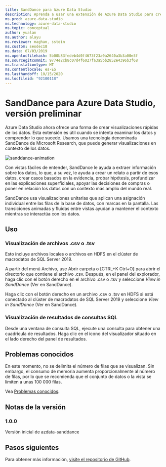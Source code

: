 ```yaml
---
title: SandDance para Azure Data Studio
description: Aprenda a usar una extensión de Azure Data Studio para crear rápidamente visualizaciones de sus datos que proporcionen información.
ms.prod: azure-data-studio
ms.technology: azure-data-studio
ms.topic: conceptual
author: yualan
ms.author: alayu
ms.reviewer: maghan, sstein
ms.custom: seodec18
ms.date: 07/03/2019
ms.openlocfilehash: 5b00b83fedeb4d0f4673f23a0a2640a3b3a00e3f
ms.sourcegitcommit: 9774e2cb8c07d4f6027fa3a5bb2852e4396b3f68
ms.translationtype: HT
ms.contentlocale: es-ES
ms.lasthandoff: 10/15/2020
ms.locfileid: "92100118"
---
```

# <a name="sanddance-for-azure-data-studio-preview"></a>SandDance para Azure Data Studio, versión preliminar

Azure Data Studio ahora ofrece una forma de crear visualizaciones rápidas de los datos. Esta extensión es útil cuando se intenta examinar los datos y comprender lo que sucede. Usamos una tecnología denominada SandDance de Microsoft Research, que puede generar visualizaciones en contexto de los datos.

![sanddance-animation](https://user-images.githubusercontent.com/11507384/54236654-52d42800-44d1-11e9-859e-6c5d297a46d2.gif)

Con vistas fáciles de entender, SandDance le ayuda a extraer información sobre los datos, lo que, a su vez, le ayuda a crear un relato a partir de esos datos, crear casos basados en la evidencia, probar hipótesis, profundizar en las explicaciones superficiales, apoyar las decisiones de compras o poner en relación los datos con un contexto más amplio del mundo real.

SandDance usa visualizaciones unitarias que aplican una asignación individual entre las filas de la base de datos, con marcas en la pantalla.
Las transiciones animadas y fluidas entre vistas ayudan a mantener el contexto mientras se interactúa con los datos.

## <a name="usage"></a>Uso

### <a name="view-csv-or-tsv-files"></a>Visualización de archivos .csv o .tsv
Esto incluye archivos locales o archivos en HDFS en el clúster de macrodatos de SQL Server 2019.
 
A partir del menú Archivo, use Abrir carpeta o [CTRL+K Ctrl+O] para abrir el directorio que contiene el archivo .csv.  Después, en el panel del explorador, haga clic con el botón derecho en el archivo .csv o .tsv y seleccione *View in SandDance* (Ver en SandDance).

Haga clic con el botón derecho en un archivo .csv o .tsv en HDFS si está conectado al clúster de macrodatos de SQL Server 2019 y seleccione *View in SandDance* (Ver en SandDance).

### <a name="view-sql-query-results"></a>Visualización de resultados de consultas SQL

Desde una ventana de consulta SQL, ejecute una consulta para obtener una cuadrícula de resultados. Haga clic en el icono del visualizador situado en el lado derecho del panel de resultados.

## <a name="known-issues"></a>Problemas conocidos

En este momento, no se delimita el número de filas que se visualizan. Sin embargo, el consumo de memoria aumenta proporcionalmente al número de filas, por lo que se recomienda que el conjunto de datos o la vista se limiten a unas 100 000 filas.

Vea [Problemas conocidos](https://microsoft.github.io/SandDance/#known-issues).

## <a name="release-notes"></a>Notas de la versión

### <a name="100"></a>1.0.0

Versión inicial de azdata-sanddance

## <a name="next-steps"></a>Pasos siguientes
Para obtener más información, [visite el repositorio de GitHub](https://github.com/Microsoft/SandDance).
